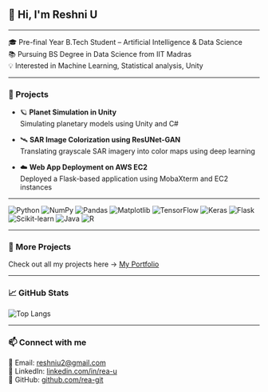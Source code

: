 ## 👋 Hi, I'm Reshni U
---

🎓 Pre-final Year B.Tech Student – Artificial Intelligence & Data Science  
📚 Pursuing BS Degree in Data Science from IIT Madras  
💡 Interested in Machine Learning, Statistical analysis, Unity

---

### 🚀 Projects

- 🪐 **Planet Simulation in Unity**  
  Simulating planetary models using Unity and C#

- 🛰️ **SAR Image Colorization using ResUNet-GAN**  
  Translating grayscale SAR imagery into color maps using deep learning

- ☁️ **Web App Deployment on AWS EC2**  
  Deployed a Flask-based application using MobaXterm and EC2 instances

---
![Python](https://img.shields.io/badge/-Python-3776AB?style=flat&logo=python&logoColor=white)
![NumPy](https://img.shields.io/badge/-NumPy-013243?style=flat&logo=numpy&logoColor=white)
![Pandas](https://img.shields.io/badge/-Pandas-150458?style=flat&logo=pandas&logoColor=white)
![Matplotlib](https://img.shields.io/badge/-Matplotlib-11557C?style=flat&logo=plotly&logoColor=white)
![TensorFlow](https://img.shields.io/badge/-TensorFlow-FF6F00?style=flat&logo=tensorflow&logoColor=white)
![Keras](https://img.shields.io/badge/-Keras-D00000?style=flat&logo=keras&logoColor=white)
![Flask](https://img.shields.io/badge/-Flask-000000?style=flat&logo=flask&logoColor=white)
![Scikit-learn](https://img.shields.io/badge/-Scikit--learn-F7931E?style=flat&logo=scikit-learn&logoColor=white)
![Java](https://img.shields.io/badge/-Java-007396?style=flat&logo=java&logoColor=white)
![R](https://img.shields.io/badge/-R-276DC3?style=flat&logo=r&logoColor=white)

---

### 📂 More Projects

Check out all my projects here → [My Portfolio](https://sites.google.com/view/reas-portfolio/my-projects)

---
### 📈 GitHub Stats

<!--![Reshni's GitHub stats](https://github-readme-stats.vercel.app/api?username=rea-git&show_icons=true&theme=gruvbox)-->
![Top Langs](https://github-readme-stats.vercel.app/api/top-langs/?username=rea-git&layout=compact&theme=gruvbox)

---
### 📫 Connect with me

📧 Email: reshniu2@gmail.com  
🔗 LinkedIn: [linkedin.com/in/rea-u](https://linkedin.com/in/rea-u)  
🐙 GitHub: [github.com/rea-git](https://github.com/rea-git)
